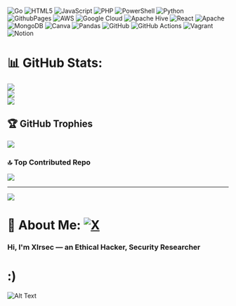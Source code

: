 ![Go](https://img.shields.io/badge/go-%2300ADD8.svg?style=for-the-badge&logo=go&logoColor=white) ![HTML5](https://img.shields.io/badge/html5-%23E34F26.svg?style=for-the-badge&logo=html5&logoColor=white) ![JavaScript](https://img.shields.io/badge/javascript-%23323330.svg?style=for-the-badge&logo=javascript&logoColor=%23F7DF1E) ![PHP](https://img.shields.io/badge/php-%23777BB4.svg?style=for-the-badge&logo=php&logoColor=white) ![PowerShell](https://img.shields.io/badge/PowerShell-%235391FE.svg?style=for-the-badge&logo=powershell&logoColor=white) ![Python](https://img.shields.io/badge/python-3670A0?style=for-the-badge&logo=python&logoColor=ffdd54) ![GithubPages](https://img.shields.io/badge/github%20pages-121013?style=for-the-badge&logo=github&logoColor=white) ![AWS](https://img.shields.io/badge/AWS-%23FF9900.svg?style=for-the-badge&logo=amazon-aws&logoColor=white) ![Google Cloud](https://img.shields.io/badge/GoogleCloud-%234285F4.svg?style=for-the-badge&logo=google-cloud&logoColor=white) ![Apache Hive](https://img.shields.io/badge/Apache%20Hive-FDEE21?style=for-the-badge&logo=apachehive&logoColor=black) ![React](https://img.shields.io/badge/react-%2320232a.svg?style=for-the-badge&logo=react&logoColor=%2361DAFB) ![Apache](https://img.shields.io/badge/apache-%23D42029.svg?style=for-the-badge&logo=apache&logoColor=white) ![MongoDB](https://img.shields.io/badge/MongoDB-%234ea94b.svg?style=for-the-badge&logo=mongodb&logoColor=white) ![Canva](https://img.shields.io/badge/Canva-%2300C4CC.svg?style=for-the-badge&logo=Canva&logoColor=white) ![Pandas](https://img.shields.io/badge/pandas-%23150458.svg?style=for-the-badge&logo=pandas&logoColor=white) ![GitHub](https://img.shields.io/badge/github-%23121011.svg?style=for-the-badge&logo=github&logoColor=white) ![GitHub Actions](https://img.shields.io/badge/github%20actions-%232671E5.svg?style=for-the-badge&logo=githubactions&logoColor=white) ![Vagrant](https://img.shields.io/badge/vagrant-%231563FF.svg?style=for-the-badge&logo=vagrant&logoColor=white) ![Notion](https://img.shields.io/badge/Notion-%23000000.svg?style=for-the-badge&logo=notion&logoColor=white)
# 📊 GitHub Stats:
![](https://github-readme-stats.vercel.app/api?username=pankajkryadav&theme=highcontrast&hide_border=false&include_all_commits=false&count_private=false)<br/>
![](https://github-readme-streak-stats.herokuapp.com/?user=pankajkryadav&theme=highcontrast&hide_border=false)<br/>
![](https://github-readme-stats.vercel.app/api/top-langs/?username=pankajkryadav&theme=highcontrast&hide_border=false&include_all_commits=false&count_private=false&layout=compact)

## 🏆 GitHub Trophies
![](https://github-profile-trophy.vercel.app/?username=pankajkryadav&theme=radical&no-frame=false&no-bg=true&margin-w=4)

### 🔝 Top Contributed Repo
![](https://github-contributor-stats.vercel.app/api?username=pankajkryadav&limit=5&theme=dark&combine_all_yearly_contributions=true)

---
[![](https://visitcount.itsvg.in/api?id=pankajkryadav&icon=0&color=0)](https://visitcount.itsvg.in)

# 💫 About Me: [![X](https://img.shields.io/badge/X-black.svg?logo=X&logoColor=white)](https://x.com/xlrsec)
### Hi, I'm Xlrsec — an Ethical Hacker, Security Researcher

# :)
![Alt Text](https://i.giphy.com/media/v1.Y2lkPTc5MGI3NjExODdqMnE3eHlpMjNieXQ2dG9idWp1c2FwYWI4dDE4ZTF3c3ByeHZvcCZlcD12MV9pbnRlcm5hbF9naWZfYnlfaWQmY3Q9Zw/sOzHwf1DF8h96A5tXU/giphy.gif)
